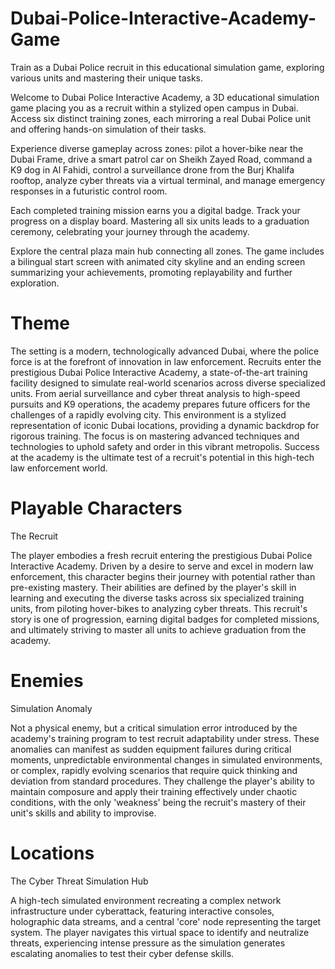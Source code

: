 # Dubai-Police-Interactive-Academy-Game

Train as a Dubai Police recruit in this educational simulation game, exploring various units and mastering their unique tasks.

Welcome to Dubai Police Interactive Academy, a 3D educational simulation game placing you as a recruit within a stylized open campus in Dubai. Access six distinct training zones, each mirroring a real Dubai Police unit and offering hands-on simulation of their tasks.

Experience diverse gameplay across zones: pilot a hover-bike near the Dubai Frame, drive a smart patrol car on Sheikh Zayed Road, command a K9 dog in Al Fahidi, control a surveillance drone from the Burj Khalifa rooftop, analyze cyber threats via a virtual terminal, and manage emergency responses in a futuristic control room.

Each completed training mission earns you a digital badge. Track your progress on a display board. Mastering all six units leads to a graduation ceremony, celebrating your journey through the academy.

Explore the central plaza main hub connecting all zones. The game includes a bilingual start screen with animated city skyline and an ending screen summarizing your achievements, promoting replayability and further exploration.


# Theme

The setting is a modern, technologically advanced Dubai, where the police force is at the forefront of innovation in law enforcement. Recruits enter the prestigious Dubai Police Interactive Academy, a state-of-the-art training facility designed to simulate real-world scenarios across diverse specialized units. From aerial surveillance and cyber threat analysis to high-speed pursuits and K9 operations, the academy prepares future officers for the challenges of a rapidly evolving city. This environment is a stylized representation of iconic Dubai locations, providing a dynamic backdrop for rigorous training. The focus is on mastering advanced techniques and technologies to uphold safety and order in this vibrant metropolis. Success at the academy is the ultimate test of a recruit's potential in this high-tech law enforcement world.

# Playable Characters

The Recruit

The player embodies a fresh recruit entering the prestigious Dubai Police Interactive Academy. Driven by a desire to serve and excel in modern law enforcement, this character begins their journey with potential rather than pre-existing mastery. Their abilities are defined by the player's skill in learning and executing the diverse tasks across six specialized training units, from piloting hover-bikes to analyzing cyber threats. This recruit's story is one of progression, earning digital badges for completed missions, and ultimately striving to master all units to achieve graduation from the academy.

# Enemies

Simulation Anomaly

Not a physical enemy, but a critical simulation error introduced by the academy's training program to test recruit adaptability under stress. These anomalies can manifest as sudden equipment failures during critical moments, unpredictable environmental changes in simulated environments, or complex, rapidly evolving scenarios that require quick thinking and deviation from standard procedures. They challenge the player's ability to maintain composure and apply their training effectively under chaotic conditions, with the only 'weakness' being the recruit's mastery of their unit's skills and ability to improvise.

# Locations

The Cyber Threat Simulation Hub

A high-tech simulated environment recreating a complex network infrastructure under cyberattack, featuring interactive consoles, holographic data streams, and a central 'core' node representing the target system. The player navigates this virtual space to identify and neutralize threats, experiencing intense pressure as the simulation generates escalating anomalies to test their cyber defense skills.
